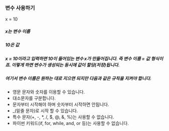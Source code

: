### 변수 사용하기
x = 10
##### x는 변수 이름
##### 10은 값
##### x = 10이라고 입력하면 10이 들어있는 변수 x가 만들어집니다. 즉 변수 이름 = 값 형식이죠. 이렇게 하면 변수가 생성되는 동시에 값이 할당(저장)됩니다.
##### 여기서 변수 이름은 원하는 대로 지으면 되지만 다음과 같은 규칙을 지켜야 합니다.
 - 영문 문자와 숫자를 이용할 수 있습니다.
 - 대소문자를 구분합니다.
 - 문자부터 시작해야 하며 숫자부터 시작하면 안됩니다.
 - _(밑줄 문자)로 시작 할 수 있습니다.
 - 특수 문자(+, -, *, /, $, @, &, %)는 사용할 수 없습니다.
 - 파이썬 키워드(if, for, while, and, or 등)는 사용할 수 없습니다.

